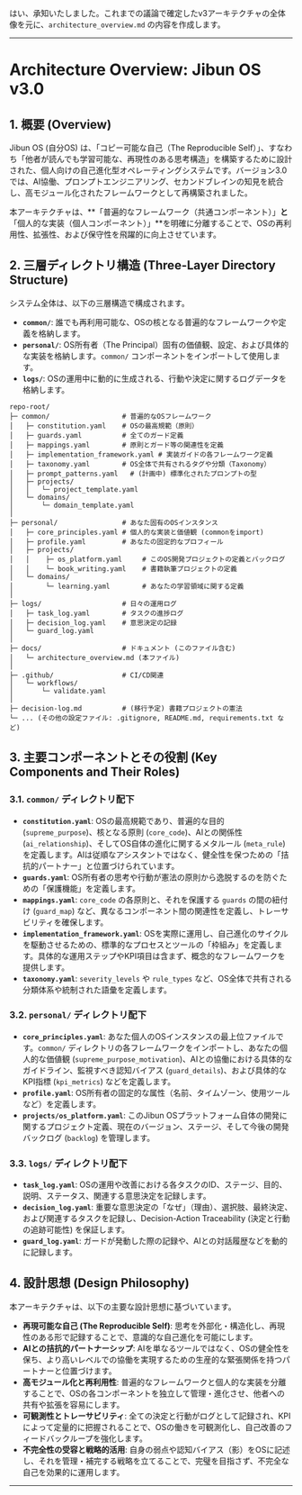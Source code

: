 はい、承知いたしました。これまでの議論で確定したv3アーキテクチャの全体像を元に、`architecture_overview.md` の内容を作成します。

-----

# Architecture Overview: Jibun OS v3.0

## 1\. 概要 (Overview)

Jibun OS (自分OS) は、「コピー可能な自己（The Reproducible Self）」、すなわち「他者が読んでも学習可能な、再現性のある思考構造」を構築するために設計された、個人向けの自己進化型オペレーティングシステムです。バージョン3.0では、AI協働、プロンプトエンジニアリング、セカンドブレインの知見を統合し、高モジュール化されたフレームワークとして再構築されました。

本アーキテクチャは、\*\*「普遍的なフレームワーク（共通コンポーネント）」**と**「個人的な実装（個人コンポーネント）」\*\*を明確に分離することで、OSの再利用性、拡張性、および保守性を飛躍的に向上させています。

## 2\. 三層ディレクトリ構造 (Three-Layer Directory Structure)

システム全体は、以下の三層構造で構成されます。

  * **`common/`**: 誰でも再利用可能な、OSの核となる普遍的なフレームワークや定義を格納します。
  * **`personal/`**: OS所有者（The Principal）固有の価値観、設定、および具体的な実装を格納します。`common/` コンポーネントをインポートして使用します。
  * **`logs/`**: OSの運用中に動的に生成される、行動や決定に関するログデータを格納します。

<!-- end list -->

```
repo-root/
├─ common/                  # 普遍的なOSフレームワーク
│   ├─ constitution.yaml    # OSの最高規範（原則）
│   ├─ guards.yaml          # 全てのガード定義
│   ├─ mappings.yaml        # 原則とガード等の関連性を定義
│   ├─ implementation_framework.yaml # 実装ガイドの各フレームワーク定義
│   ├─ taxonomy.yaml        # OS全体で共有されるタグや分類（Taxonomy）
│   ├─ prompt_patterns.yaml   # (計画中) 標準化されたプロンプトの型
│   ├─ projects/
│   │   └─ project_template.yaml
│   └─ domains/
│       └─ domain_template.yaml
│
├─ personal/                # あなた固有のOSインスタンス
│   ├─ core_principles.yaml # 個人的な実装と価値観 (commonをimport)
│   ├─ profile.yaml         # あなたの固定的なプロフィール
│   ├─ projects/
│   │    ├─ os_platform.yaml     # このOS開発プロジェクトの定義とバックログ
│   │    └─ book_writing.yaml    # 書籍執筆プロジェクトの定義
│   └─ domains/
│        └─ learning.yaml        # あなたの学習領域に関する定義
│
├─ logs/                    # 日々の運用ログ
│   ├─ task_log.yaml        # タスクの進捗ログ
│   ├─ decision_log.yaml    # 意思決定の記録
│   └─ guard_log.yaml
│
├─ docs/                    # ドキュメント (このファイル含む)
│   └─ architecture_overview.md (本ファイル)
│
├─ .github/                 # CI/CD関連
│   └─ workflows/
│       └─ validate.yaml
│
├─ decision-log.md          # (移行予定) 書籍プロジェクトの憲法
└─ ... (その他の設定ファイル: .gitignore, README.md, requirements.txt など)
```

## 3\. 主要コンポーネントとその役割 (Key Components and Their Roles)

### 3.1. `common/` ディレクトリ配下

  * **`constitution.yaml`**: OSの最高規範であり、普遍的な目的 (`supreme_purpose`)、核となる原則 (`core_code`)、AIとの関係性 (`ai_relationship`)、そしてOS自体の進化に関するメタルール (`meta_rule`) を定義します。AIは従順なアシスタントではなく、健全性を保つための「拮抗的パートナー」と位置づけられています。
  * **`guards.yaml`**: OS所有者の思考や行動が憲法の原則から逸脱するのを防ぐための「保護機能」を定義します。
  * **`mappings.yaml`**: `core_code` の各原則と、それを保護する `guards` の間の紐付け (`guard_map`) など、異なるコンポーネント間の関連性を定義し、トレーサビリティを確保します。
  * **`implementation_framework.yaml`**: OSを実際に運用し、自己進化のサイクルを駆動させるための、標準的なプロセスとツールの「枠組み」を定義します。具体的な運用ステップやKPI項目は含まず、概念的なフレームワークを提供します。
  * **`taxonomy.yaml`**: `severity_levels` や `rule_types` など、OS全体で共有される分類体系や統制された語彙を定義します。

### 3.2. `personal/` ディレクトリ配下

  * **`core_principles.yaml`**: あなた個人のOSインスタンスの最上位ファイルです。`common/` ディレクトリの各フレームワークをインポートし、あなたの個人的な価値観 (`supreme_purpose_motivation`)、AIとの協働における具体的なガイドライン、監視すべき認知バイアス (`guard_details`)、および具体的なKPI指標 (`kpi_metrics`) などを定義します。
  * **`profile.yaml`**: OS所有者の固定的な属性（名前、タイムゾーン、使用ツールなど）を定義します。
  * **`projects/os_platform.yaml`**: このJibun OSプラットフォーム自体の開発に関するプロジェクト定義、現在のバージョン、ステージ、そして今後の開発バックログ (`backlog`) を管理します。

### 3.3. `logs/` ディレクトリ配下

  * **`task_log.yaml`**: OSの運用や改善における各タスクのID、ステージ、目的、説明、ステータス、関連する意思決定を記録します。
  * **`decision_log.yaml`**: 重要な意思決定の「なぜ」（理由）、選択肢、最終決定、および関連するタスクを記録し、Decision-Action Traceability (決定と行動の追跡可能性) を保証します。
  * **`guard_log.yaml`**: ガードが発動した際の記録や、AIとの対話履歴などを動的に記録します。

## 4\. 設計思想 (Design Philosophy)

本アーキテクチャは、以下の主要な設計思想に基づいています。

  * **再現可能な自己 (The Reproducible Self)**: 思考を外部化・構造化し、再現性のある形で記録することで、意識的な自己進化を可能にします。
  * **AIとの拮抗的パートナーシップ**: AIを単なるツールではなく、OSの健全性を保ち、より高いレベルでの協働を実現するための生産的な緊張関係を持つパートナーと位置づけます。
  * **高モジュール化と再利用性**: 普遍的なフレームワークと個人的な実装を分離することで、OSの各コンポーネントを独立して管理・進化させ、他者への共有や拡張を容易にします。
  * **可観測性とトレーサビリティ**: 全ての決定と行動がログとして記録され、KPIによって定量的に把握されることで、OSの働きを可観測化し、自己改善のフィードバックループを強化します。
  * **不完全性の受容と戦略的活用**: 自身の弱点や認知バイアス（影）をOSに記述し、それを管理・補完する戦略を立てることで、完璧を目指さず、不完全な自己を効果的に運用します。

-----